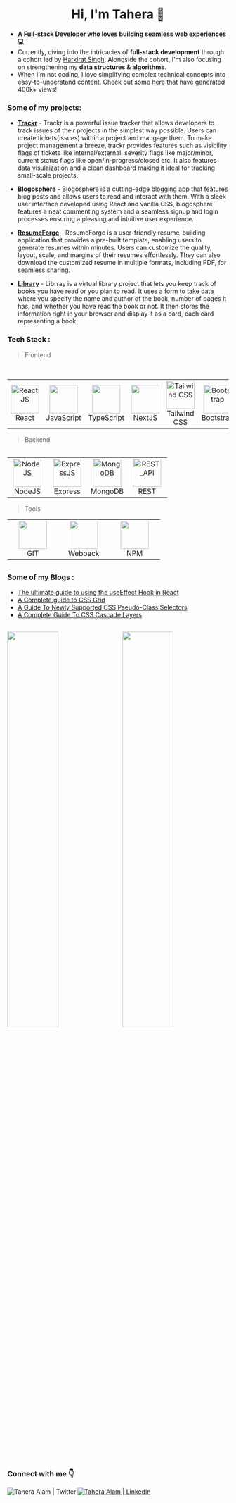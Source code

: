 <h1 align="center">Hi, I'm Tahera 👋  </h1>

- **A Full-stack Developer who loves building seamless web experiences  💻** <br />
- Currently, diving into the intricacies of **full-stack development** through a cohort led by [Harkirat Singh](https://twitter.com/kirat_tw). Alongside the cohort, I'm also focusing on strengthening my **data structures & algorithms**.
- When I'm not coding, I love simplifying complex technical concepts into easy-to-understand content. Check out some [here](https://www.lambdatest.com/blog/author/taheraalam/) that have generated 400k+ views!

### Some of my projects:

 - [**Trackr**](https://trackr.cyclic.app/) - Trackr is a powerful issue tracker that allows developers to track issues of their projects in the simplest way possible. Users can create tickets(issues) within a project and mangage them. To make project management a breeze, trackr provides features such as visibility flags of tickets like internal/external, severity flags like major/minor, current status flags like open/in-progress/closed etc. It also features data visulaization and a clean dashboard making it ideal for tracking small-scale projects. 
   
 - [**Blogosphere**](https://blogosphere.cyclic.app/) - Blogosphere is a cutting-edge blogging app that features blog posts and allows users to read and interact with them. With a sleek user interface developed using React and vanilla CSS, blogosphere features a neat commenting system and a seamless signup and login processes ensuring a pleasing and intuitive user experience.
   
  - [**ResumeForge**](https://cv-maker-app.netlify.app/) - ResumeForge is a user-friendly resume-building application that provides a pre-built template, enabling users to generate resumes within minutes. Users can customize the quality, layout, scale, and margins of their resumes effortlessly. They can also download the customized resume in multiple formats, including PDF, for seamless sharing.
   
  - [**Library**](https://undisclosed64.github.io/library-project/) - Librray is a virtual library project that lets you keep track of books you have read or you plan to read. It uses a form to take data where you specify the name and author of the book, number of pages it has, and whether you have read the book or not. It then stores the information right in your browser and display it as a card, each card representing a book. 

### Tech Stack :
>Frontend
<table>
        <tbody>
            <tr>
                <td align="center" width="25%">
                    <a href="#">
                        <img src="https://cdn.svgporn.com/logos/react.svg" alt="ReactJS" height="64px" width="64px">
                    </a>
                    <br>React
                </td>
              <td align="Center" width="25%">   
        <a href="#dhrumi-tech" >
        <img height="64px" width="64px" src="https://cdn.svgporn.com/logos/javascript.svg">
      </a>
      <br>JavaScript
</td>
      <td align="Center" width="25%">   
        <a href="#dhrumi-tech" >
        <img  height="64px" width="64px" src="https://img.icons8.com/color/96/null/typescript.png"/>
      </a>
      <br>TypeScript
</td>
        <td align="Center" width="25%">   
        <a href="#dhrumi-tech" >
        <img height="64px" width="64px" src="https://cdn.svgporn.com/logos/nextjs.svg">
      </a>
      <br>NextJS
</td>
               <td align="center" width="25%">
                    <a href="#">
                        <img src="https://img.icons8.com/color/96/null/tailwindcss.png" alt="Tailwind CSS" height="64px" width="64px">
                    </a>
                    <br>Tailwind CSS
                </td>
              <td align="center" width="25%">
                    <a href="#">
                        <img src="https://cdn.svgporn.com/logos/bootstrap.svg" alt="Bootstrap" height="64px" width="64px">
                    </a>
                    <br>Bootstrap
                </td>
              <td align="center" width="25%">
                    <a href="#">
                        <img src="https://cdn.jsdelivr.net/gh/devicons/devicon/icons/html5/html5-original.svg" alt="HTML" height="64px" width="64px">
                    </a>
                    <br>HTML5
                </td>
              <td align="center" width="25%">
                    <a href="#">
                        <img src="https://cdn.jsdelivr.net/gh/devicons/devicon/icons/css3/css3-original.svg" alt="CSS" height="64px" width="64px">
                    </a>
                    <br> CSS3
                </td>
              <br>	 
              
</tr>
</tbody>
<table>
	
>Backend
<table>
   <tbody>
	 <tr>
              <td align="center" width="25%">
                    <a href="#">
                        <img src="https://img.icons8.com/color/96/null/nodejs.png" alt="NodeJS" height="64px" width="64px">
                    </a>
                    <br>NodeJS
                </td>
     <td align="center" width="25%">
                    <a href="#">
                        <img src="https://cdn.jsdelivr.net/gh/devicons/devicon/icons/express/express-original.svg" alt="ExpressJS" height="64px" width="64px">
                    </a>
                    <br>Express
                </td>
     <td align="center" width="25%">
                    <a href="#">
                        <img src="https://cdn.jsdelivr.net/gh/devicons/devicon/icons/mongodb/mongodb-original.svg" alt="MongoDB" height="64px" width="64px">
                    </a>
                    <br>MongoDB
                </td>
     <td align="center" width="25%">
                    <a href="#">
                        <img src="https://encrypted-tbn0.gstatic.com/images?q=tbn:ANd9GcTSvSF29gUtSIPICBCEiw-ZS4qVsxuWt8ASMA&usqp=CAU" alt="REST_API" height="64px" width="64px">
                    </a>
                    <br>REST
                </td>
            </tr>
        </tbody>
    </table>
    
  >Tools
	
<table>
   <tbody>
	 <tr>
		  
<td align="Center" width="25%">   
        <a href="#dhrumi-tech" >
        <img height="64px" width="64px" src="https://upload.wikimedia.org/wikipedia/commons/thumb/3/3f/Git_icon.svg/1200px-Git_icon.svg.png">
      </a>
      <br>GIT
  </td>
  <td align="Center" width="25%">   
        <a href="#dhrumi-tech" >
        <img height="64px" width="64px" src="https://cdn.jsdelivr.net/gh/devicons/devicon/icons/webpack/webpack-original.svg">
      </a>
      <br>Webpack
  </td>
   <td align="Center" width="25%">   
        <a href="#dhrumi-tech" >
        <img height="64px" width="64px" src="https://cdn.jsdelivr.net/gh/devicons/devicon/icons/npm/npm-original-wordmark.svg">
      </a>
      <br>NPM
  </td>
   
</tr>
</tbody>
  </table>
  
##

### Some of my Blogs :

- <a href="https://www.zipy.ai/blog/useeffect-hook-guide">The ultimate guide to using the useEffect Hook in React</a>
- <a href="https://www.lambdatest.com/blog/css-grid/">A Complete guide to CSS Grid</a>
- <a href="https://www.lambdatest.com/blog/css-pseudo-class-selectors/">A Guide To Newly Supported CSS Pseudo-Class Selectors</a>
- <a href="https://www.lambdatest.com/blog/css-cascade-layers/">A Complete Guide To CSS Cascade Layers</a>

##

###
<img  src="https://github-readme-stats.vercel.app/api?username=undisclosed64&show_icons=true&theme=react" width="48%" align="right" >
<img  src="https://github-readme-streak-stats.herokuapp.com/?user=undisclosed64&theme=react" width="48%" >

##

### Connect with me 👇
<a href="https://twitter.com/alam_tahera">
  <img align="left" alt="Tahera Alam | Twitter "src="https://img.icons8.com/fluent/48/000000/twitter.png"/>
</a>
<a href="https://www.linkedin.com/in/tahera-alam/">
  <img align="keft" alt="Tahera Alam | LinkedIn "src="https://img.icons8.com/fluent/48/000000/linkedin.png"/>
</a>
